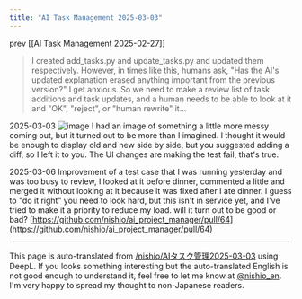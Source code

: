 ```yaml
---
title: "AI Task Management 2025-03-03"
---
```


prev  [[AI Task Management 2025-02-27]]

> I created add_tasks.py and update_tasks.py and updated them respectively.
>  However, in times like this, humans ask, "Has the AI's updated explanation erased anything important from the previous version?" I get anxious.
>  So we need to make a review list of task additions and task updates, and a human needs to be able to look at it and "OK", "reject", or "human rewrite" it...

2025-03-03
![image](https://gyazo.com/8b273177dafdcc3f57ee289a3341d9ca/thumb/1000)
I had an image of something a little more messy coming out, but it turned out to be more than I imagined.
I thought it would be enough to display old and new side by side, but you suggested adding a diff, so I left it to you.
The UI changes are making the test fail, that's true.


2025-03-06
Improvement of a test case that I was running yesterday and was too busy to review, I looked at it before dinner, commented a little and merged it without looking at it because it was fixed after I ate dinner.
I guess to "do it right" you need to look hard, but this isn't in service yet, and I've tried to make it a priority to reduce my load.
will it turn out to be good or bad?
[https://github.com/nishio/ai_project_manager/pull/64](https://github.com/nishio/ai_project_manager/pull/64)


---
This page is auto-translated from [/nishio/AIタスク管理2025-03-03](https://scrapbox.io/nishio/AIタスク管理2025-03-03) using DeepL. If you looks something interesting but the auto-translated English is not good enough to understand it, feel free to let me know at [@nishio_en](https://twitter.com/nishio_en). I'm very happy to spread my thought to non-Japanese readers.
